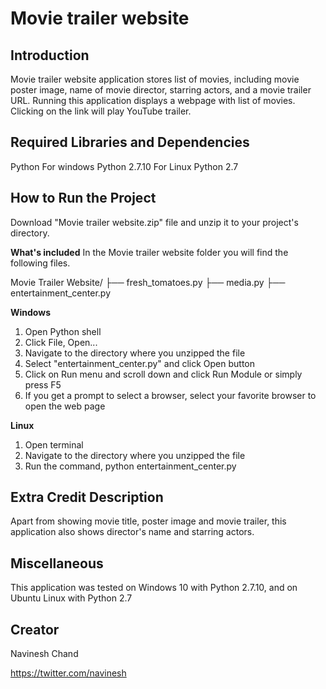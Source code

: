 ﻿Movie trailer website
======================

Introduction
-------------
Movie trailer website application stores list of movies, including movie poster image, name of movie director, starring actors, and a movie trailer URL. Running this application displays a webpage with list of movies. Clicking on the link will play YouTube trailer.

Required Libraries and Dependencies
------------------------------------
Python
For windows Python 2.7.10
For Linux Python 2.7

How to Run the Project
-----------------------
Download "Movie trailer website.zip" file and unzip it to your project's directory.

**What's included**
In the Movie trailer website folder you will find the following files.

Movie Trailer Website/
├── fresh_tomatoes.py
├── media.py
├── entertainment_center.py

**Windows**
1. Open Python shell
2. Click File, Open...
3. Navigate to the directory where you unzipped the file
4. Select "entertainment_center.py" and click Open button
5. Click on Run menu and scroll down and click Run Module or simply press F5
6. If you get a prompt to select a browser, select your favorite browser to open the web page

**Linux**
1. Open terminal
2. Navigate to the directory where you unzipped the file
3. Run the command, python entertainment_center.py

Extra Credit Description
-------------------------
Apart from showing movie title, poster image and movie trailer, this application also shows director's name and starring actors.

Miscellaneous
--------------
This application was tested on Windows 10 with Python 2.7.10, and on Ubuntu Linux with Python 2.7

Creator
--------
Navinesh Chand

https://twitter.com/navinesh

